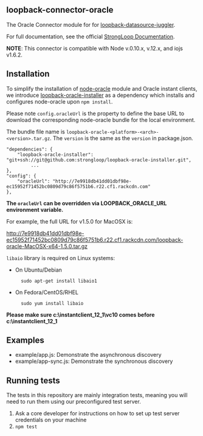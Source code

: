 ## loopback-connector-oracle

The Oracle Connector module for for [loopback-datasource-juggler](https://github.com/strongloop/loopback-datasource-juggler).

For full documentation, see the official [StrongLoop  Documentation](http://docs.strongloop.com/display/LB/Oracle+connector).

**NOTE**: This connector is compatible with Node v.0.10.x, v.12.x, and iojs v1.6.2.  

## Installation

To simplify the installation of [node-oracle](https://github.com/strongloop/node-oracle) module and Oracle instant clients,
we introduce [loopback-oracle-installer](https://github.com/strongloop/loopback-oracle-installer) as a dependency which installs
and configures node-oracle upon `npm install`.

Please note `config.oracleUrl` is the property to define the base URL to download the corresponding node-oracle bundle for the local
environment.

The bundle file name is `loopback-oracle-<platform>-<arch>-<version>.tar.gz`. The `version` is the same as the `version` in package.json.

    "dependencies": {
        "loopback-oracle-installer": "git+ssh://git@github.com:strongloop/loopback-oracle-installer.git",
             ...
    },
    "config": {
        "oracleUrl": "http://7e9918db41dd01dbf98e-ec15952f71452bc0809d79c86f5751b6.r22.cf1.rackcdn.com"
    },

**The `oracleUrl` can be overridden via LOOPBACK_ORACLE_URL environment variable.**

For example, the full URL for v1.5.0 for MacOSX is:

http://7e9918db41dd01dbf98e-ec15952f71452bc0809d79c86f5751b6.r22.cf1.rackcdn.com/loopback-oracle-MacOSX-x64-1.5.0.tar.gz

`libaio` library is required on Linux systems:

* On Ubuntu/Debian

        ﻿sudo apt-get install libaio1

* On Fedora/CentOS/RHEL

        ﻿sudo yum install libaio


**Please make sure c:\instantclient_12_1\vc10 comes before c:\instantclient_12_1**

## Examples

* example/app.js: Demonstrate the asynchronous discovery
* example/app-sync.js: Demonstrate the synchronous discovery

## Running tests

The tests in this repository are mainly integration tests, meaning you will need
to run them using our preconfigured test server.

1. Ask a core developer for instructions on how to set up test server
   credentials on your machine
2. `npm test`
